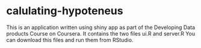 calulating-hypoteneus
=====================

This is an application written using shiny app as part of the Developing Data products Course  on Coursera. It contains the two files
ui.R and server.R  You can download this files and run them from RStudio.
